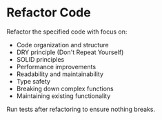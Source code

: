 # Refactor Code

Refactor the specified code with focus on:
- Code organization and structure
- DRY principle (Don't Repeat Yourself)
- SOLID principles
- Performance improvements
- Readability and maintainability
- Type safety
- Breaking down complex functions
- Maintaining existing functionality

Run tests after refactoring to ensure nothing breaks.
